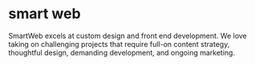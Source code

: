 # smart web
SmartWeb excels at custom design and front end development. We love taking on challenging projects that require full-on content strategy, thoughtful design, demanding development, and ongoing marketing.
